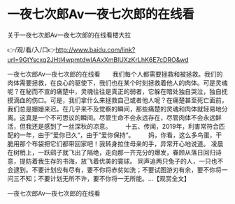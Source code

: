 # 一夜七次郎Av一夜七次郎的在线看
关于一夜七次郎Av一夜七次郎的在线看楼大拉

👉/观/看/入/口👉http://www.baidu.com/link?url=9GtYscxq2JHtl4wpmtdwIAAxXmBlUXzKrLhK6E7cDRO&wd

一夜七次郎Av一夜七次郎的在线看　　我们每个人都需要拯救和被拯救。我们的肉体需要拯救，在良心的驱使下，我们也在某个时刻拯救着他人的肉体。可是灵魂呢？在秘而不宣的痛楚中，灵魂往往是真正的弱者，它躲在暗处独自哭泣，独自抚摸滴血的伤口。可是，我们拿什么来拯救自己或者他人呢？在痛楚甚至死亡面前，我们总是姗姗来迟。在几乎来不及觉察的瞬间，那些痛楚的灵魂和肉体就轻易地分离。这真是一个不可思议的瞬间。尽管生命不会永远存在，尽管肉体不会永远鲜活，但我还是感到了一丝深秋的凉意。
　　十五、传闻，2019年，利害常符合匹配的一年，由于”爱你已久“，由于”爱你保持“。
　　妈，你看，这么多鸟蛋，干脆用那个布袋把它们都带回家吧！我转身拉住母亲的手，异常开心地说道。
凌晨在树梢上，一跃鹞子就飞出了隔绝，走向那一齐充分的爆发，眷顾从落日回归诗意，提防着我生存的书海，放飞着优美的寰球。
同声追两只兔子的人，一只也不会逮到。不要计划应有尽有，要不你将赤贫如洗；不要试图游刃有余，要不你将一问三不知；不要计划无所不许，要不你将一无所能。...【观赏全文】

一夜七次郎Av一夜七次郎的在线看

